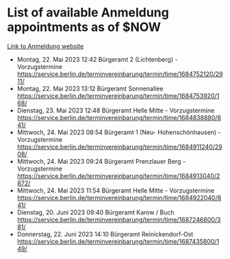 # List of available Anmeldung appointments as of $NOW
[Link to Anmeldung website](https://service.berlin.de/terminvereinbarung/termin/tag.php?termin=1&anliegen[]=120686&dienstleisterlist=122210,122217,327316,122219,327312,122227,327314,122231,327346,122243,327348,122254,122252,329742,122260,329745,122262,329748,122271,327278,122273,327274,122277,327276,330436,122280,327294,122282,327290,122284,327292,122291,327270,122285,327266,122286,327264,122296,327268,150230,329760,122297,327286,122294,327284,122312,329763,122314,329775,122304,327330,122311,327334,122309,327332,317869,122281,327352,122279,329772,122283,122276,327324,122274,327326,122267,329766,122246,327318,122251,327320,122257,327322,122208,327298,122226,327300&herkunft=http%3A%2F%2Fservice.berlin.de%2Fdienstleistung%2F120686%2F)
- Montag, 22. Mai 2023 12:42 Bürgeramt 2 (Lichtenberg) - Vorzugstermine https://service.berlin.de/terminvereinbarung/termin/time/1684752120/2911/
- Montag, 22. Mai 2023 13:12 Bürgeramt Sonnenallee https://service.berlin.de/terminvereinbarung/termin/time/1684753920/168/
- Dienstag, 23. Mai 2023 12:48 Bürgeramt Helle Mitte - Vorzugstermine https://service.berlin.de/terminvereinbarung/termin/time/1684838880/841/
- Mittwoch, 24. Mai 2023 08:54 Bürgeramt 1 (Neu- Hohenschönhausen) - Vorzugstermine https://service.berlin.de/terminvereinbarung/termin/time/1684911240/2908/
- Mittwoch, 24. Mai 2023 09:24 Bürgeramt Prenzlauer Berg - Vorzugstermine https://service.berlin.de/terminvereinbarung/termin/time/1684913040/2872/
- Mittwoch, 24. Mai 2023 11:54 Bürgeramt Helle Mitte - Vorzugstermine https://service.berlin.de/terminvereinbarung/termin/time/1684922040/841/
- Dienstag, 20. Juni 2023 09:40 Bürgeramt Karow / Buch https://service.berlin.de/terminvereinbarung/termin/time/1687246800/381/
- Donnerstag, 22. Juni 2023 14:10 Bürgeramt Reinickendorf-Ost https://service.berlin.de/terminvereinbarung/termin/time/1687435800/149/
